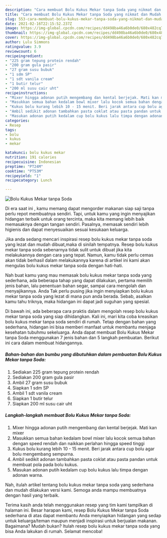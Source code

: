 ```yaml
---
description: "Cara membuat Bolu Kukus Mekar tanpa Soda yang nikmat dan Mudah Dibuat"
title: "Cara membuat Bolu Kukus Mekar tanpa Soda yang nikmat dan Mudah Dibuat"
slug: 553-cara-membuat-bolu-kukus-mekar-tanpa-soda-yang-nikmat-dan-mudah-dibuat
date: 2021-02-16T22:15:52.237Z
image: https://img-global.cpcdn.com/recipes/dd498ba46a6b0de0/680x482cq70/bolu-kukus-mekar-tanpa-soda-foto-resep-utama.jpg
thumbnail: https://img-global.cpcdn.com/recipes/dd498ba46a6b0de0/680x482cq70/bolu-kukus-mekar-tanpa-soda-foto-resep-utama.jpg
cover: https://img-global.cpcdn.com/recipes/dd498ba46a6b0de0/680x482cq70/bolu-kukus-mekar-tanpa-soda-foto-resep-utama.jpg
author: Lulu Simmons
ratingvalue: 3.9
reviewcount: 6
recipeingredient:
- "225 gram tepung protein rendah"
- "200 gram gula pasir"
- "27 gram susu bubuk"
- "1 sdm SP"
- "1 sdt vanila cream"
- "1 butir telur"
- "200 ml susu cair uht"
recipeinstructions:
- "Mixer hingga adonan putih mengembang dan kental berjejak. Mati kan mixer"
- "Masukkan semua bahan kedalam bowl mixer lalu kocok semua bahan dengan speed rendah dan naikkan perlahan hingga speed tinggi"
- "Kukus bolu kurang lebih 10 - 15 menit. Beri jarak antara cup bolu agar bolu mengembang sempurna."
- "Ambil sedikit adonan tambahkan pasta coklat atau pasta pandan untuk membuat pola pada bolu kukus."
- "Masukan adonan putih kedalam cup bolu kukus lalu timpa dengan adonan warna."
categories:
- Resep
tags:
- bolu
- kukus
- mekar

katakunci: bolu kukus mekar 
nutrition: 191 calories
recipecuisine: Indonesian
preptime: "PT24M"
cooktime: "PT53M"
recipeyield: "1"
recipecategory: Lunch

---
```



![Bolu Kukus Mekar tanpa Soda](https://img-global.cpcdn.com/recipes/dd498ba46a6b0de0/680x482cq70/bolu-kukus-mekar-tanpa-soda-foto-resep-utama.jpg)

Di era  saat ini , kamu memang dapat mengorder makanan siap saji tanpa perlu repot membuatnya sendiri. Tapi, untuk kamu yang ingin menyajikan hidangan terbaik untuk orang tercinta, maka kita memang lebih baik memasaknya dengan tangan sendiri. Pasalnya, memasak sendiri lebih higienis dan dapat menyesuaikan sesuai kesukaan keluarga.

Jika anda sedang mencari inspirasi resep bolu kukus mekar tanpa soda yang lezat dan mudah dibuat,maka di sinilah tempatnya. Resep bolu kukus mekar tanpa soda  sebenarnya tidak sulit untuk dibuat jika kita melakukannya dengan cara yang tepat. Namun, kamu tidak perlu cemas akan tidak berhasil dalam melakukannya 
karena di artikel ini kami akan mengulas bolu kukus mekar tanpa soda dengan hati-hati.  



Nah buat kamu yang mau memasak bolu kukus mekar tanpa soda yang sederhana, ada beberapa tahap yang dapat dilakukan, pertama memilih jenis bahan, lalu penentuan bahan segar, sampai cara mengolah dan menyajikannya. Anda Tak perlu pusing jika ingin menyiapkan bolu kukus mekar tanpa soda yang lezat di mana pun anda berada. Sebab, asalkan kamu  tahu triknya, maka hidangan ini dapat jadi suguhan yang spesial.

Di bawah ini, ada beberapa cara praktis  dalam mengolah resep bolu kukus mekar tanpa soda yang siap dihidangkan. Kali ini, mari kita coba kreasikan bolu kukus mekar tanpa soda sendiri di rumah. Tetap dengan bahan yang sederhana, hidangan ini bisa memberi manfaat untuk membantu menjaga kesehatan tubuhmu sekeluarga. Anda dapat membuat Bolu Kukus Mekar tanpa Soda menggunakan 7 jenis bahan dan 5 langkah pembuatan. Berikut ini cara dalam membuat hidangannya.

<!--inarticleads1-->

##### Bahan-bahan dan bumbu yang dibutuhkan dalam pembuatan Bolu Kukus Mekar tanpa Soda:

1. Sediakan 225 gram tepung protein rendah
1. Sediakan 200 gram gula pasir
1. Ambil 27 gram susu bubuk
1. Siapkan 1 sdm SP
1. Ambil 1 sdt vanila cream
1. Siapkan 1 butir telur
1. Siapkan 200 ml susu cair uht




<!--inarticleads2-->

##### Langkah-langkah membuat Bolu Kukus Mekar tanpa Soda:

1. Mixer hingga adonan putih mengembang dan kental berjejak. Mati kan mixer
1. Masukkan semua bahan kedalam bowl mixer lalu kocok semua bahan dengan speed rendah dan naikkan perlahan hingga speed tinggi
1. Kukus bolu kurang lebih 10 - 15 menit. Beri jarak antara cup bolu agar bolu mengembang sempurna.
1. Ambil sedikit adonan tambahkan pasta coklat atau pasta pandan untuk membuat pola pada bolu kukus.
1. Masukan adonan putih kedalam cup bolu kukus lalu timpa dengan adonan warna.




Nah, itulah artikel tentang  bolu kukus mekar tanpa soda  yang sederhana dan mudah dilakukan versi kami. Semoga anda mampu membuatnya dengan hasil yang terbaik. 

Terima kasih anda telah menggunakan resep yang tim kami tampilkan di halaman ini. Besar harapan kami, resep  Bolu Kukus Mekar tanpa Soda sederhana di atas dapat membantu Anda menyiapkan hidangan yang sedap untuk keluarga/teman maupun menjadi inspirasi untuk berjualan makanan. Bagaimana? Mudah bukan? Itulah resep bolu kukus mekar tanpa soda yang bisa Anda lakukan di rumah. Selamat mencoba!

